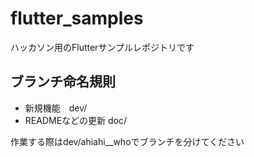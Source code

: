 # flutter_samples

ハッカソン用のFlutterサンプルレポジトリです

## ブランチ命名規則
* 新規機能　dev/
* READMEなどの更新 doc/

作業する際はdev/ahiahi__whoでブランチを分けてください
